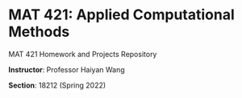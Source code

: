 # MAT 421: Applied Computational Methods 
MAT 421 Homework and Projects Repository

**Instructor**: Professor Haiyan Wang

**Section**: 18212 (Spring 2022)


